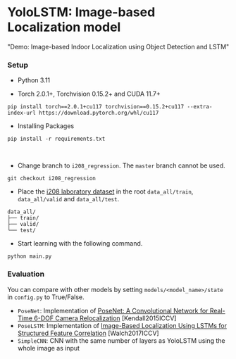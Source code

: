 # YoloLSTM: Image-based Localization model
"Demo: Image-based Indoor Localization using Object Detection and LSTM"  

### Setup
- Python 3.11

- Torch 2.0.1+, Torchvision 0.15.2+ and CUDA 11.7+
```
pip install torch==2.0.1+cu117 torchvision==0.15.2+cu117 --extra-index-url https://download.pytorch.org/whl/cu117
```

- Installing Packages
```
pip install -r requirements.txt
```
<br>

- Change branch to `i208_regression`. The `master` branch cannot be used.
```
git checkout i208_regression
```

- Place the [i208 laboratory dataset](https://www.dropbox.com/scl/fo/1dx4lj088k04iglkcszpm/ABEHgkJfKdooGy2AsX0mMgU?rlkey=i1mjuag211gde0w9s9m52m50j&st=j9v2p39p&dl=0) in the root `data_all/train`, `data_all/valid` and `data_all/test`.
```
data_all/
├── train/
├── valid/
└── test/
```

- Start learning with the following command.
```
python main.py
```

### Evaluation
You can compare with other models by setting `models/<model_name>/state` in `config.py` to True/False.
- `PoseNet`: Implementation of [PoseNet: A Convolutional Network for Real-Time 6-DOF Camera Relocalization](https://www.cv-foundation.org/openaccess/content_iccv_2015/html/Kendall_PoseNet_A_Convolutional_ICCV_2015_paper.html) [Kendall2015ICCV]
- `PoseLSTM`: Implementation of [Image-Based Localization Using LSTMs for Structured Feature Correlation](https://openaccess.thecvf.com/content_iccv_2017/html/Walch_Image-Based_Localization_Using_ICCV_2017_paper.html) [Walch2017ICCV]
- `SimpleCNN`: CNN with the same number of layers as YoloLSTM using the whole image as input

